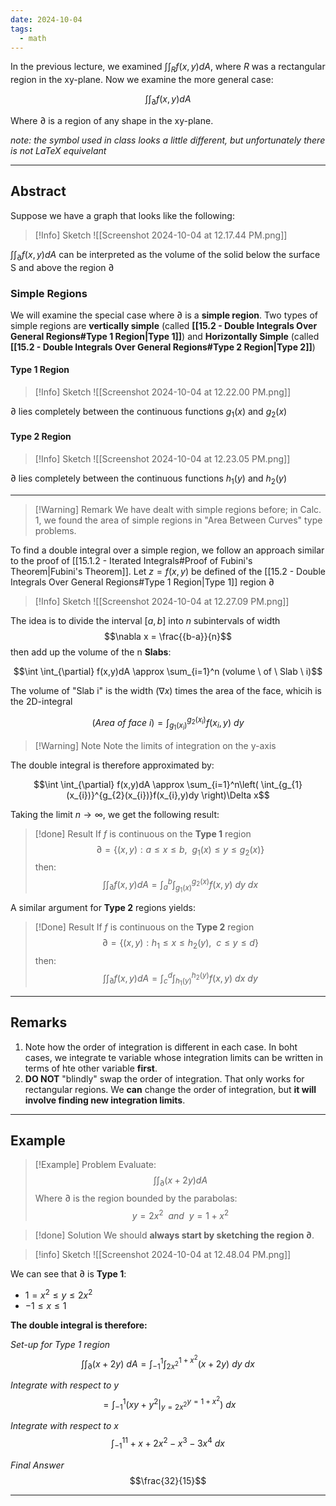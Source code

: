 ```yaml
---
date: 2024-10-04
tags:
  - math
---
```

In the previous lecture, we examined $\int \int_{R} f(x,y) dA$, where $R$ was a rectangular region in the xy-plane. Now we examine the more general case:

$$\int \int _{\partial} f(x,y) dA$$

Where $\partial$ is a region of any shape in the xy-plane.

*note: the symbol used in class looks a little different, but unfortunately there is not LaTeX equivelant*

---

## Abstract

Suppose we have a graph that looks like the following:

>[!Info] Sketch
> ![[Screenshot 2024-10-04 at 12.17.44 PM.png]]

$\int \int_{\partial} f(x,y) dA$ can be interpreted as the volume of the solid below the surface S and above the region $\partial$

### Simple Regions

We will examine the special case where $\partial$ is a **simple region**. Two types of simple regions are **vertically simple** (called **[[15.2 - Double Integrals Over General Regions#Type 1 Region|Type 1]]**) and **Horizontally Simple** (called **[[15.2 - Double Integrals Over General Regions#Type 2 Region|Type 2]]**)

#### Type 1 Region

>[!Info] Sketch
> ![[Screenshot 2024-10-04 at 12.22.00 PM.png]]

$\partial$ lies completely between the continuous functions $g_{1}(x)$ and $g_{2}(x)$

#### Type 2 Region

>[!Info] Sketch
> ![[Screenshot 2024-10-04 at 12.23.05 PM.png]]

$\partial$ lies completely between the continuous functions $h_{1}(y)$ and $h_{2}(y)$ 

---

>[!Warning] Remark
> We have dealt with simple regions before; in Calc. 1, we found the area of simple regions in "Area Between Curves" type problems.

To find a double integral over a simple region, we follow an approach similar to the proof of [[15.1.2 - Iterated Integrals#Proof of Fubini's Theorem|Fubini's Theorem]]. Let $z=f(x,y)$ be defined of the [[15.2 - Double Integrals Over General Regions#Type 1 Region|Type 1]] region $\partial$

>[!Info] Sketch
> ![[Screenshot 2024-10-04 at 12.27.09 PM.png]]

The idea is to divide the interval $[a,b]$ into $n$ subintervals of width
$$\nabla x = \frac{{b-a}}{n}$$
then add up the volume of the n **Slabs**:

$$\int \int_{\partial} f(x,y)dA \approx \sum_{i=1}^n (volume \ of \ Slab \ i)$$

The volume of "Slab i" is the width $(\nabla x)$ times the area of the face, whicih is the 2D-integral

$$(Area \ of \ face \ i) = \int_{g_{1}(x_{i})}^{g_{2}(x_{i})}f(x_{i},y) \ dy$$

>[!Warning] Note
> Note the limits of integration on the y-axis

The double integral is therefore approximated by:

$$\int \int_{\partial} f(x,y)dA \approx \sum_{i=1}^n\left( \int_{g_{1}(x_{i})}^{g_{2}(x_{i})}f(x_{i},y)dy \right)\Delta x$$

Taking the limit $n \rightarrow \infty$, we get the following result:

>[!done] Result
> If $f$ is continuous on the **Type 1** region
> $$\partial = \{(x,y): a \leq x \leq b, \ \ g_{1}(x) \leq y \leq g_{2}(x) \}$$
> then:
> $$\int \int_{\partial} f(x,y) dA = \int_{a}^b \int_{g_{1}(x)}^{g_{2}(x)}f(x,y) \ dy \ dx$$

A similar argument for **Type 2** regions yields:

>[!Done] Result
> If $f$ is continuous on the **Type 2** region
> $$\partial = \{ (x,y): h_{1} \leq x \leq h_{2}(y), \ \ c \leq y \leq d \}$$
> then:
> $$\int \int _{\partial} f(x,y) dA = \int_{c}^d \int_{h_{1}(y)}^{h_{2}(y)}f(x,y) \ dx \ dy$$

---

## Remarks

1. Note how the order of integration is different in each case. In boht cases, we integrate te variable whose integration limits can be written in terms of hte other variable **first**.
2. **DO NOT** "blindly" swap the order of integration. That only works for rectangular regions. We **can** change the order of integration, but **it will involve finding new integration limits**.

---

## Example

>[!Example] Problem
> Evaluate:
> $$\int \int_{\partial} (x+2y)dA$$
> Where $\partial$ is the region bounded by the parabolas:
> $$y=2x^2 \ \ and \ \ y=1+x^2$$

> [!done] Solution
> We should **always start by sketching the region $\partial$**.

> [!info] Sketch
> ![[Screenshot 2024-10-04 at 12.48.04 PM.png]]

We can see that $\partial$ is **Type 1**:
- $1=x^2 \leq y \leq 2x^2$
- $-1 \leq x \leq 1$

**The double integral is therefore:**

*Set-up for Type 1 region*
$$\int \int_{\partial}(x+2y) \ dA = \int_{-1}^1 \int_{2x^2}^{1+x^2}(x+2y) \ dy \ dx$$

*Integrate with respect to y*
$$= \int_{-1}^1 \left.(xy+y^2  \right|_{y=2x^2}^{y=1+x^2}) \ dx$$

*Integrate with respect to x*
$$\int_{-1}^11+x+2x^2-x^3-3x^4 \ dx$$

*Final Answer*
$$\frac{32}{15}$$

---
